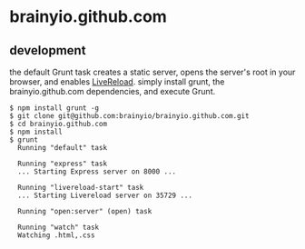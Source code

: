 # brainyio.github.com

## development

the default Grunt task creates a static server, opens the server's root in your browser, and enables [LiveReload](https://chrome.google.com/webstore/detail/livereload/jnihajbhpnppcggbcgedagnkighmdlei). simply install grunt, the brainyio.github.com dependencies, and execute Grunt.

```
$ npm install grunt -g
$ git clone git@github.com:brainyio/brainyio.github.com.git
$ cd brainyio.github.com
$ npm install
$ grunt
  Running "default" task

  Running "express" task
  ... Starting Express server on 8000 ...

  Running "livereload-start" task
  ... Starting Livereload server on 35729 ...

  Running "open:server" (open) task

  Running "watch" task
  Watching .html,.css
```